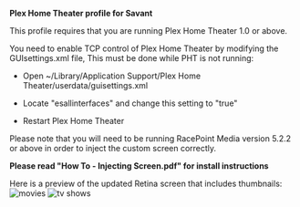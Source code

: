 **Plex Home Theater profile for Savant**

This profile requires that you are running Plex Home Theater 1.0 or above.

You need to enable TCP control of Plex Home Theater by modifying the GUIsettings.xml file, This must be done while PHT is not running:

 - Open ~/Library/Application Support/Plex Home Theater/userdata/guisettings.xml

 - Locate "esallinterfaces" and change this setting to "true"

 - Restart Plex Home Theater


Please note that you will need to be running RacePoint Media version 5.2.2 or above in order to inject the custom screen correctly.


**Please read "How To - Injecting Screen.pdf" for install instructions**


Here is a preview of the updated Retina screen that includes thumbnails:
![movies](https://copy.com/xrN1o1pnTzOqswHg)
![tv shows](https://copy.com/HoyIL0Pka4zWM6O7)
